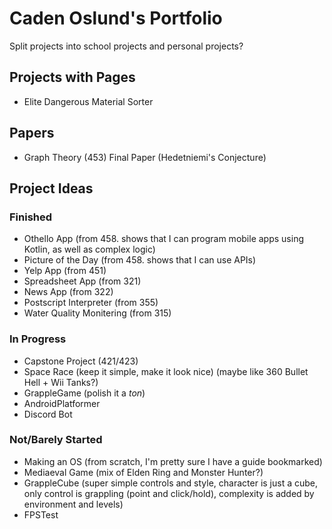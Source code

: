 # Caden Oslund's Portfolio

Split projects into school projects and personal projects?

## Projects with Pages

* Elite Dangerous Material Sorter

## Papers

* Graph Theory (453) Final Paper (Hedetniemi's Conjecture)

## Project Ideas

### Finished

* Othello App (from 458. shows that I can program mobile apps using Kotlin, as well as complex logic)
* Picture of the Day (from 458. shows that I can use APIs)
* Yelp App (from 451)
* Spreadsheet App (from 321)
* News App (from 322)
* Postscript Interpreter (from 355)
* Water Quality Monitering (from 315)

### In Progress

* Capstone Project (421/423)
* Space Race (keep it simple, make it look nice) (maybe like 360 Bullet Hell + Wii Tanks?)
* GrappleGame (polish it a *ton*)
* AndroidPlatformer
* Discord Bot

### Not/Barely Started

* Making an OS (from scratch, I'm pretty sure I have a guide bookmarked)
* Mediaeval Game (mix of Elden Ring and Monster Hunter?)
* GrappleCube (super simple controls and style, character is just a cube, only control is grappling (point and click/hold), complexity is added by environment and levels)
* FPSTest